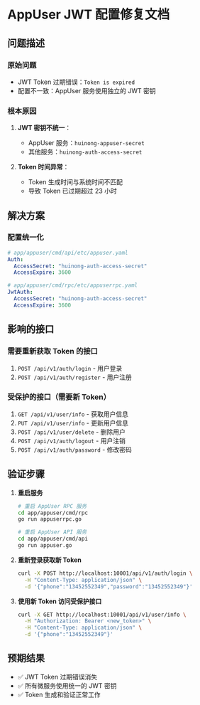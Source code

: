 # AppUser JWT 配置修复文档

## 问题描述

### 原始问题
- JWT Token 过期错误：`Token is expired`
- 配置不一致：AppUser 服务使用独立的 JWT 密钥

### 根本原因
1. **JWT 密钥不统一**：
   - AppUser 服务：`huinong-appuser-secret`
   - 其他服务：`huinong-auth-access-secret`

2. **Token 时间异常**：
   - Token 生成时间与系统时间不匹配
   - 导致 Token 已过期超过 23 小时

## 解决方案

### 配置统一化
```yaml
# app/appuser/cmd/api/etc/appuser.yaml
Auth:
  AccessSecret: "huinong-auth-access-secret"
  AccessExpire: 3600

# app/appuser/cmd/rpc/etc/appuserrpc.yaml
JwtAuth:
  AccessSecret: "huinong-auth-access-secret" 
  AccessExpire: 3600
```

## 影响的接口

### 需要重新获取 Token 的接口
1. `POST /api/v1/auth/login` - 用户登录
2. `POST /api/v1/auth/register` - 用户注册

### 受保护的接口（需要新 Token）
1. `GET /api/v1/user/info` - 获取用户信息
2. `PUT /api/v1/user/info` - 更新用户信息
3. `POST /api/v1/user/delete` - 删除用户
4. `POST /api/v1/auth/logout` - 用户注销
5. `POST /api/v1/auth/password` - 修改密码

## 验证步骤

1. **重启服务**
   ```bash
   # 重启 AppUser RPC 服务
   cd app/appuser/cmd/rpc
   go run appuserrpc.go
   
   # 重启 AppUser API 服务  
   cd app/appuser/cmd/api
   go run appuser.go
   ```

2. **重新登录获取新 Token**
   ```bash
   curl -X POST http://localhost:10001/api/v1/auth/login \
     -H "Content-Type: application/json" \
     -d '{"phone":"13452552349","password":"13452552349"}'
   ```

3. **使用新 Token 访问受保护接口**
   ```bash
   curl -X GET http://localhost:10001/api/v1/user/info \
     -H "Authorization: Bearer <new_token>" \
     -H "Content-Type: application/json" \
     -d '{"phone":"13452552349"}'
   ```

## 预期结果
- ✅ JWT Token 过期错误消失
- ✅ 所有微服务使用统一的 JWT 密钥
- ✅ Token 生成和验证正常工作 